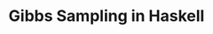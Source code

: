 ---
title: Gibbs Sampling in Haskell
url: http://idontgetoutmuch.wordpress.com/2014/06/15/gibbs-sampling-in-haskell/
authors:
- Idontgetoutmuch
type: article
tags:
- numerical methods
- statistics
doHaskell-type: blog post
dohaskell-year: 2014
---
